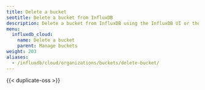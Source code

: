```yaml
---
title: Delete a bucket
seotitle: Delete a bucket from InfluxDB
description: Delete a bucket from InfluxDB using the InfluxDB UI or the influx CLI
menu:
  influxdb_cloud:
    name: Delete a bucket
    parent: Manage buckets
weight: 203
aliases:
  - /influxdb/cloud/organizations/buckets/delete-bucket/
---
```


{{< duplicate-oss >}}
